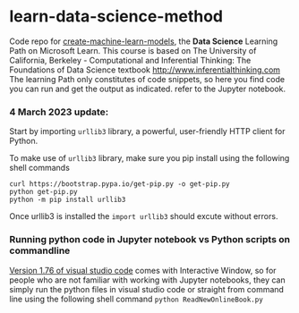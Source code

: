 # learn-data-science-method
Code repo for [create-machine-learn-models](https://docs.microsoft.com/en-us/learn/paths/create-machine-learn-models/), the **Data Science** Learning Path on Microsoft Learn. This course is based on The University of California, Berkeley - Computational and Inferential Thinking: The Foundations of Data Science textbook http://www.inferentialthinking.com
The learning Path only constitutes of code snippets, so here you find code you can run and get the output as indicated. refer to the Jupyter notebook.

### 4 March 2023 update:

Start by importing ```urllib3``` library, a powerful, user-friendly HTTP client for Python.

To make use of ```urllib3``` library, make sure you pip install using the following shell commands

```
curl https://bootstrap.pypa.io/get-pip.py -o get-pip.py
python get-pip.py
python -m pip install urllib3

```
Once urllib3 is installed the ```import urllib3``` should excute without errors.

### Running python code in Jupyter notebook vs Python scripts on commandline

[Version 1.76 of visual studio code](https://code.visualstudio.com/updates/v1_76) comes with Interactive Window, so for people who are not familiar with working with Jupyter notebooks, they can simply run the python files in visual studio code or straight from command line using the following shell command ```python ReadNewOnlineBook.py ```
